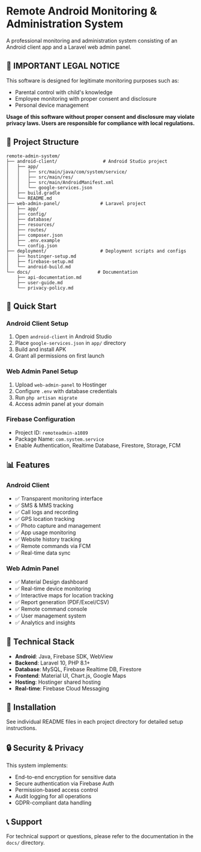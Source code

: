 # Remote Android Monitoring & Administration System

A professional monitoring and administration system consisting of an Android client app and a Laravel web admin panel.

## 🚨 IMPORTANT LEGAL NOTICE
This software is designed for legitimate monitoring purposes such as:
- Parental control with child's knowledge
- Employee monitoring with proper consent and disclosure
- Personal device management

**Usage of this software without proper consent and disclosure may violate privacy laws. Users are responsible for compliance with local regulations.**

## 📁 Project Structure

```
remote-admin-system/
├── android-client/                 # Android Studio project
│   ├── app/
│   │   ├── src/main/java/com/system/service/
│   │   ├── src/main/res/
│   │   ├── src/main/AndroidManifest.xml
│   │   └── google-services.json
│   ├── build.gradle
│   └── README.md
├── web-admin-panel/               # Laravel project
│   ├── app/
│   ├── config/
│   ├── database/
│   ├── resources/
│   ├── routes/
│   ├── composer.json
│   ├── .env.example
│   └── config.json
├── deployment/                    # Deployment scripts and configs
│   ├── hostinger-setup.md
│   ├── firebase-setup.md
│   └── android-build.md
└── docs/                         # Documentation
    ├── api-documentation.md
    ├── user-guide.md
    └── privacy-policy.md
```

## 🚀 Quick Start

### Android Client Setup
1. Open `android-client` in Android Studio
2. Place `google-services.json` in `app/` directory
3. Build and install APK
4. Grant all permissions on first launch

### Web Admin Panel Setup
1. Upload `web-admin-panel` to Hostinger
2. Configure `.env` with database credentials
3. Run `php artisan migrate`
4. Access admin panel at your domain

### Firebase Configuration
- Project ID: `remoteadmin-a1089`
- Package Name: `com.system.service`
- Enable Authentication, Realtime Database, Firestore, Storage, FCM

## 📊 Features

### Android Client
- ✅ Transparent monitoring interface
- ✅ SMS & MMS tracking
- ✅ Call logs and recording
- ✅ GPS location tracking
- ✅ Photo capture and management
- ✅ App usage monitoring
- ✅ Website history tracking
- ✅ Remote commands via FCM
- ✅ Real-time data sync

### Web Admin Panel
- ✅ Material Design dashboard
- ✅ Real-time device monitoring
- ✅ Interactive maps for location tracking
- ✅ Report generation (PDF/Excel/CSV)
- ✅ Remote command console
- ✅ User management system
- ✅ Analytics and insights

## 🔧 Technical Stack

- **Android**: Java, Firebase SDK, WebView
- **Backend**: Laravel 10, PHP 8.1+
- **Database**: MySQL, Firebase Realtime DB, Firestore
- **Frontend**: Material UI, Chart.js, Google Maps
- **Hosting**: Hostinger shared hosting
- **Real-time**: Firebase Cloud Messaging

## 📱 Installation

See individual README files in each project directory for detailed setup instructions.

## 🔒 Security & Privacy

This system implements:
- End-to-end encryption for sensitive data
- Secure authentication via Firebase Auth
- Permission-based access control
- Audit logging for all operations
- GDPR-compliant data handling

## 📞 Support

For technical support or questions, please refer to the documentation in the `docs/` directory.